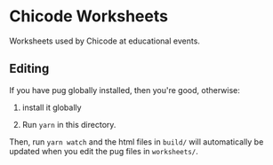 # Chicode Worksheets

Worksheets used by Chicode at educational events.

## Editing

If you have pug globally installed, then you're good, otherwise:

1. install it globally

2. Run `yarn` in this directory.

Then, run `yarn watch` and the html files in `build/` will automatically be
updated when you edit the pug files in `worksheets/`.

